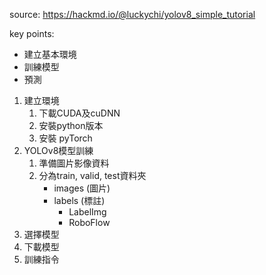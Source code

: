 source: 
https://hackmd.io/@luckychi/yolov8_simple_tutorial

key points:
* 建立基本環境
* 訓練模型
* 預測

1. 建立環境
	1. 下載CUDA及cuDNN
	2. 安裝python版本
	3. 安裝 pyTorch
2. YOLOv8模型訓練
	1. 準備圖片影像資料
	2. 分為train, valid, test資料夾
		* images (圖片)
		* labels (標註)
			* LabelImg
			* RoboFlow
3. 選擇模型
4. 下載模型
5. 訓練指令